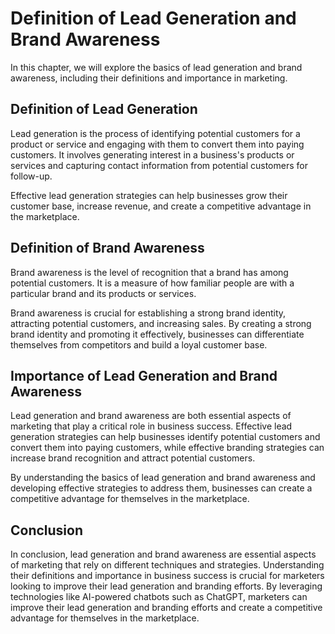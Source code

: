 Definition of Lead Generation and Brand Awareness
===========================================================================================================

In this chapter, we will explore the basics of lead generation and brand awareness, including their definitions and importance in marketing.

Definition of Lead Generation
-----------------------------

Lead generation is the process of identifying potential customers for a product or service and engaging with them to convert them into paying customers. It involves generating interest in a business's products or services and capturing contact information from potential customers for follow-up.

Effective lead generation strategies can help businesses grow their customer base, increase revenue, and create a competitive advantage in the marketplace.

Definition of Brand Awareness
-----------------------------

Brand awareness is the level of recognition that a brand has among potential customers. It is a measure of how familiar people are with a particular brand and its products or services.

Brand awareness is crucial for establishing a strong brand identity, attracting potential customers, and increasing sales. By creating a strong brand identity and promoting it effectively, businesses can differentiate themselves from competitors and build a loyal customer base.

Importance of Lead Generation and Brand Awareness
-------------------------------------------------

Lead generation and brand awareness are both essential aspects of marketing that play a critical role in business success. Effective lead generation strategies can help businesses identify potential customers and convert them into paying customers, while effective branding strategies can increase brand recognition and attract potential customers.

By understanding the basics of lead generation and brand awareness and developing effective strategies to address them, businesses can create a competitive advantage for themselves in the marketplace.

Conclusion
----------

In conclusion, lead generation and brand awareness are essential aspects of marketing that rely on different techniques and strategies. Understanding their definitions and importance in business success is crucial for marketers looking to improve their lead generation and branding efforts. By leveraging technologies like AI-powered chatbots such as ChatGPT, marketers can improve their lead generation and branding efforts and create a competitive advantage for themselves in the marketplace.


